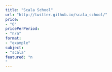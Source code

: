 ```yaml
---
title: "Scala School"
url: "http://twitter.github.io/scala_school/"
price: 
- "0"
pricePerPeriod: 
- "n/a"
format: 
- "example"
subject: 
- "scala"
featured: "n"
---
```

